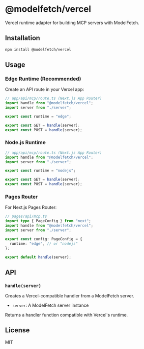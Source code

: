 # @modelfetch/vercel

Vercel runtime adapter for building MCP servers with ModelFetch.

## Installation

```bash
npm install @modelfetch/vercel
```

## Usage

### Edge Runtime (Recommended)

Create an API route in your Vercel app:

```typescript
// app/api/mcp/route.ts (Next.js App Router)
import handle from "@modelfetch/vercel";
import server from "./server";

export const runtime = "edge";

export const GET = handle(server);
export const POST = handle(server);
```

### Node.js Runtime

```typescript
// app/api/mcp/route.ts (Next.js App Router)
import handle from "@modelfetch/vercel";
import server from "./server";

export const runtime = "nodejs";

export const GET = handle(server);
export const POST = handle(server);
```

### Pages Router

For Next.js Pages Router:

```typescript
// pages/api/mcp.ts
import type { PageConfig } from "next";
import handle from "@modelfetch/vercel";
import server from "./server";

export const config: PageConfig = {
  runtime: "edge", // or "nodejs"
};

export default handle(server);
```

## API

### `handle(server)`

Creates a Vercel-compatible handler from a ModelFetch server.

- `server`: A ModelFetch server instance

Returns a handler function compatible with Vercel's runtime.

## License

MIT
